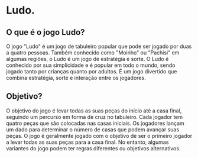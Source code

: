 # Ludo.

## O que é o jogo Ludo?
O jogo "Ludo" é um jogo de tabuleiro popular que pode ser jogado por duas a quatro pessoas. Também conhecido como "Moinho" ou "Pachisi" em algumas regiões, o Ludo é um jogo de estratégia e sorte.
O Ludo é conhecido por sua simplicidade e é popular em todo o mundo, sendo jogado tanto por crianças quanto por adultos. É um jogo divertido que combina estratégia, sorte e interação entre os jogadores.

## Objetivo?
O objetivo do jogo é levar todas as suas peças do início até a casa final, seguindo um percurso em forma de cruz no tabuleiro. Cada jogador tem quatro peças que são colocadas nas casas iniciais. Os jogadores lançam um dado para determinar o número de casas que podem avançar suas peças.
O jogo é geralmente jogado com o objetivo de ser o primeiro jogador a levar todas as suas peças para a casa final. No entanto, algumas variantes do jogo podem ter regras diferentes ou objetivos alternativos.
